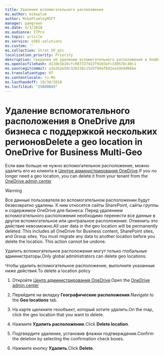 ```yaml
---
title: Удаление вспомогательного расположения
ms.author: mikeplum
author: MikePlumleyMSFT
manager: pamgreen
ms.date: 4/3/2018
ms.audience: ITPro
ms.topic: article
ms.service: o365-solutions
ms.custom: ''
ms.collection: Strat_SP_gtc
localization_priority: Priority
description: Сведения об удалении вспомогательного расположения в OneDrive для бизнеса с поддержкой нескольких регионов.
ms.openlocfilehash: d13de1b10cfc087337d22f9103afc33057bc40c1
ms.sourcegitcommit: a3e2b2e58c328238c15d3f9daf042ea3de9d66be
ms.translationtype: HT
ms.contentlocale: ru-RU
ms.lasthandoff: 10/30/2018
ms.locfileid: "25849845"
---
```

# <a name="delete-a-satellite-location-in-onedrive-for-business-multi-geo"></a><span data-ttu-id="2dd36-103">Удаление вспомогательного расположения в OneDrive для бизнеса с поддержкой нескольких регионов</span><span class="sxs-lookup"><span data-stu-id="2dd36-103">Delete a geo location in OneDrive for Business Multi-Geo</span></span>

<span data-ttu-id="2dd36-104">Если вам больше не нужно вспомогательное расположение, можно удалить его из клиента в [Центре администрирования OneDrive](https://admin.onedrive.com).</span><span class="sxs-lookup"><span data-stu-id="2dd36-104">If you no longer need a geo location, you can delete it from your tenant from the [OneDrive admin center](https://admin.onedrive.com)</span></span>

> [!WARNING]
> <span data-ttu-id="2dd36-p101">Все данные пользователя во вспомогательном расположении будут безвозвратно удалены. К ним относятся сайты SharePoint, сайты группы и содержимое OneDrive для бизнеса. Перед удалением вспомогательного расположения необходимо перенести все данные в другое вспомогательное или центральное расположение. Отменить это действие невозможно.</span><span class="sxs-lookup"><span data-stu-id="2dd36-p101">All user data in the geo location will be permanently deleted. This includes all OneDrive for Business content, SharePoint sites, and Group sites. You must migrate any data to another location before you delete the location. This action cannot be undone.</span></span>

<span data-ttu-id="2dd36-109">Удалить вспомогательное расположение могут только глобальные администраторы.</span><span class="sxs-lookup"><span data-stu-id="2dd36-109">Only global administrators can delete geo locations.</span></span>

<span data-ttu-id="2dd36-110">Чтобы удалить вспомогательное расположение, выполните указанные ниже действия.</span><span class="sxs-lookup"><span data-stu-id="2dd36-110">To delete a location policy</span></span>

1. <span data-ttu-id="2dd36-111">Откройте [Центр администрирования OneDrive](https://admin.onedrive.com).</span><span class="sxs-lookup"><span data-stu-id="2dd36-111">Open the [OneDrive admin center](https://admin.onedrive.com)</span></span>

2. <span data-ttu-id="2dd36-112">Перейдите на вкладку **Географические расположения**.</span><span class="sxs-lookup"><span data-stu-id="2dd36-112">Navigate to the **Geo locations** tab.</span></span>

3. <span data-ttu-id="2dd36-113">На карте щелкните геообъект, который хотите удалить.</span><span class="sxs-lookup"><span data-stu-id="2dd36-113">On the map, click the geo location that you want to delete.</span></span>

4. <span data-ttu-id="2dd36-114">Нажмите **Удалить расположение**.</span><span class="sxs-lookup"><span data-stu-id="2dd36-114">Click **Delete location**.</span></span>

5. <span data-ttu-id="2dd36-115">Подтвердите удаление, установив флажки подтверждения.</span><span class="sxs-lookup"><span data-stu-id="2dd36-115">Confirm the deletion by selecting the confirmation check boxes.</span></span>

6. <span data-ttu-id="2dd36-116">Нажмите кнопку **Удалить**.</span><span class="sxs-lookup"><span data-stu-id="2dd36-116">Click **Delete**.</span></span>



